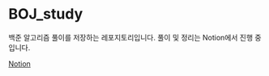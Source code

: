 # BOJ_study
백준 알고리즘 풀이를 저장하는 레포지토리입니다. 
풀이 및 정리는 Notion에서 진행 중 입니다.

[Notion](https://private-iguanodon-58d.notion.site/4a0167de7f9249ea94a4e46588502e51)

